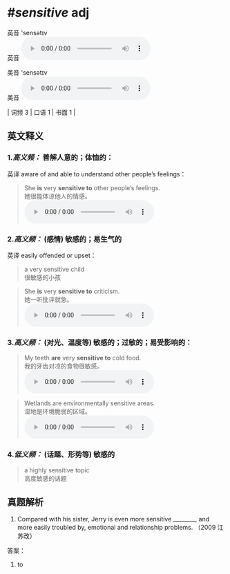 # ***\#sensitive*** adj
英音 'sensətɪv  
英音
<audio src="./media/sensitive-B.aac" controls="controls"></audio>

美音 'sensətɪv  
美音
<audio src="./media/sensitive.aac" controls="controls"></audio>



| 词频 3 | 口语 1 | 书面 1 |  

英文释义
---
### 1.*高义频：* **善解人意的；体恤的：**  
英译 aware of and able to understand other people’s feelings：

 > She **is** very **sensitive to** other people’s feelings.  
 > 她很能体谅他人的情感。    
<audio src="./media/sensitive51.aac" controls="controls"></audio>

### 2.*高义频：* **(感情) 敏感的；易生气的**  
英译 easily offended or upset：

 > a very sensitive child  
 > 很敏感的小孩    

 > She **is** very **sensitive to** criticism.  
 > 她一听批评就急。    
<audio src="./media/sensitive52.aac" controls="controls"></audio>

### 3.*高义频：* **(对光、温度等) 敏感的；过敏的；易受影响的：**  

 > My teeth **are** very **sensitive to** cold food.  
 > 我的牙齿对凉的食物很敏感。    
<audio src="./media/sensitive53.aac" controls="controls"></audio>

 > Wetlands are environmentally sensitive areas.  
 > 湿地是环境脆弱的区域。    
<audio src="./media/sensitive54.aac" controls="controls"></audio>

### 4.*低义频：* **(话题、形势等) 敏感的**  

 > a highly sensitive topic  
 > 高度敏感的话题    


真题解析
---
1. Compared with his sister, Jerry is even more sensitive ________, and more easily troubled by, emotional and relationship problems.   （2009 江苏改）  

答案：
1. to  

